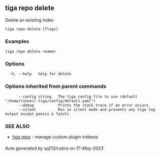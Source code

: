 ## tiga repo delete

Delete an existing index

```
tiga repo delete [flags]
```

### Examples

```
tiga repo delete <name>
```

### Options

```
  -h, --help   help for delete
```

### Options inherited from parent commands

```
      --config string   The tiga config file to use (default "/home/runner/.tiga/config/default.yaml")
      --debug           Prints the stack trace if an error occurs
      --silent          Run in silent mode and prevents any tiga log output except panics & fatals
```

### SEE ALSO

* [tiga repo](tiga_repo.md)	 - manage custom plugin indexes

###### Auto generated by spf13/cobra on 17-May-2023

